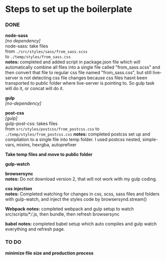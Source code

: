 # Steps to set up the boilerplate

### DONE

**node-sass**
<br />
*[no dependency]*
<br />
node-sass: take files <br />
from `./src/styles/sass/from_sass.scss` <br />
to `./temp/styles/from_sass.css` <br />
**notes:** completed and added script in package.json file which will automatically combine all files into a single file called "from_sass.scss" and then convert that file to regular css file named "from_sass.css", but still live-server is not detecting css file changes because css files hasnt been transported to public folder where live-server is pointing to. So gulp task will do it, or concat will do it.

**gulp** <br />
_[no-dependency]_

**post-css** <br />
_[gulp]_ <br />
gulp-post-css: takes files <br />
from `src/styles/postcss/from_postcss.css`
to `./temp/styles/from_postcss.css`
**notes:** completed postcss set up and compilation to a single file into temp folder. I used postcss nested, simple-vars, mixins, hexrgba, autoprefixer

**Take temp files and move to public folder**

**gulp-watch**

**browsersync** <br />
**notes:** Do not download version 2, that will not work with my gulp coding.

**css injection** <br />
**notes:** Completed watching for changes in css, scss, sass files and folders with gulp-watch, and inject the styles code by browsersynd.stream()

**Webpack**
**notes:** completed webpack and gulp setup to watch src/scripts/\*_/_.js, then bundle, then refresh browsersync

**babel**
**notes:** completed babel setup which auto compiles and gulp watch everything and refresh page.

### TO DO

**minimize file size and production process**
